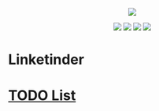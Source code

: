 <p align="center">
<img src="https://d3j0t7vrtr92dk.cloudfront.net/acelerazg/1641592492_Acelera_ZG__Identidade_Visual_Verde_Grafite__2000_x_800_px_.png">
</p>

<p align = "center">
<img src="https://img.shields.io/github/issues/mourarezendecas/ZG-HERO-Project"> <img src="https://img.shields.io/github/forks/mourarezendecas/ZG-HERO-Project"> <img src="https://img.shields.io/github/stars/mourarezendecas/ZG-HERO-Project"> <img src="https://img.shields.io/badge/STATUS-EM%20DESENVOLVIMENTO-brightgreen">
</p>


# Linketinder 

# [TODO List](https://github.com/mourarezendecas/ZG-HERO-Project/tree/main/todo-list)




